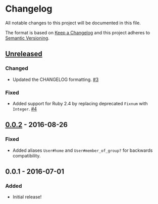 # Changelog
All notable changes to this project will be documented in this file.

The format is based on [Keep a Changelog](http://keepachangelog.com/en/1.0.0/)
and this project adheres to [Semantic Versioning](http://semver.org/spec/v2.0.0.html).

## [Unreleased]
### Changed
- Updated the CHANGELOG formatting.
  [#3](https://github.com/OSC/ood_support/issues/3)

### Fixed
- Added support for Ruby 2.4 by replacing deprecated `Fixnum` with `Integer`.
  [#4](https://github.com/OSC/ood_support/issues/4)

## [0.0.2] - 2016-08-26
### Fixed
- Added aliases `User#home` and `User#member_of_group?` for backwards
  compatibility.

## 0.0.1 - 2016-07-01
### Added
- Initial release!

[Unreleased]: https://github.com/OSC/ood_support/compare/v0.0.2...HEAD
[0.0.2]: https://github.com/OSC/ood_support/compare/v0.0.1...v0.0.2
